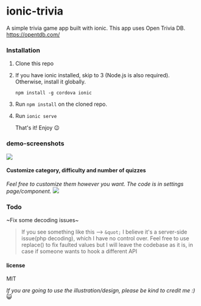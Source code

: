 # ionic-trivia
A simple trivia game app built with ionic. This app uses Open Trivia DB. https://opentdb.com/

### Installation ###
1. Clone this repo
2. If you have ionic installed, skip to 3 (Node.js is also required). Otherwise, install it globally.
   
   `npm install -g cordova ionic`
3. Run `npm install` on the cloned repo.
4. Run `ionic serve`

    That's it! Enjoy :wink:

### demo-screenshots ###
<img src="https://firebasestorage.googleapis.com/v0/b/datatest-cb8b3.appspot.com/o/ionic-trivia-img%2Ftrivia.jpg?alt=media&token=6924436a-1601-4e77-af96-67f6f1da33d7">

#### Customize category, difficulty and number of quizzes ###

*Feel free to customize them however you want. The code is in settings page/component.*
<img src="https://firebasestorage.googleapis.com/v0/b/datatest-cb8b3.appspot.com/o/ionic-trivia-img%2Ftrivia2.jpg?alt=media&token=f18341a7-d9f3-4585-99f1-3ec7dc933f70">

### Todo ###
~Fix some decoding issues~

>If you see something like this --> `&quot;` I believe it's a server-side issue(php decoding), which I have no control over. Feel free to use replace() to fix faulted values but I will leave the codebase as it is, in case if someone wants to hook a different API  

#### license ####
MIT

*If you are going to use the illustration/design, please be kind to credit me :)* :smiley_cat:
